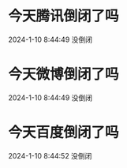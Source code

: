 # 今天腾讯倒闭了吗

2024-1-10 8:44:49 没倒闭

# 今天微博倒闭了吗

2024-1-10 8:44:49 没倒闭

# 今天百度倒闭了吗

2024-1-10 8:44:52 没倒闭

